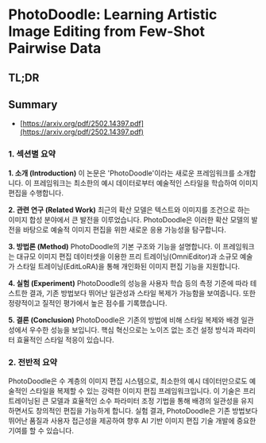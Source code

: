 # PhotoDoodle: Learning Artistic Image Editing from Few-Shot Pairwise Data
## TL;DR
## Summary
- [https://arxiv.org/pdf/2502.14397.pdf](https://arxiv.org/pdf/2502.14397.pdf)

### 1. 섹션별 요약

**1. 소개 (Introduction)**
이 논문은 'PhotoDoodle'이라는 새로운 프레임워크를 소개합니다. 이 프레임워크는 최소한의 예시 데이터로부터 예술적인 스타일을 학습하여 이미지 편집을 수행합니다.

**2. 관련 연구 (Related Work)**
최근의 확산 모델은 텍스트와 이미지를 조건으로 하는 이미지 합성 분야에서 큰 발전을 이루었습니다. PhotoDoodle은 이러한 확산 모델의 발전을 바탕으로 예술적 이미지 편집을 위한 새로운 응용 가능성을 탐구합니다.

**3. 방법론 (Method)**
PhotoDoodle의 기본 구조와 기능을 설명합니다. 이 프레임워크는 대규모 이미지 편집 데이터셋을 이용한 프리 트레이닝(OmniEditor)과 소규모 예술가 스타일 트레이닝(EditLoRA)을 통해 개인화된 이미지 편집 기능을 지원합니다.

**4. 실험 (Experiment)**
PhotoDoodle의 성능을 사용자 학습 등의 측정 기준에 따라 테스트한 결과, 기존 방법보다 뛰어난 일관성과 스타일 복제가 가능함을 보여줍니다. 또한 정량적이고 질적인 평가에서 높은 점수를 기록했습니다.

**5. 결론 (Conclusion)**
PhotoDoodle은 기존의 방법에 비해 스타일 복제와 배경 일관성에서 우수한 성능을 보입니다. 핵심 혁신으로는 노이즈 없는 조건 설정 방식과 파라미터 효율적인 스타일 적응이 있습니다.

### 2. 전반적 요약

PhotoDoodle은 수 계층의 이미지 편집 시스템으로, 최소한의 예시 데이터만으로도 예술적인 스타일을 복제할 수 있는 강력한 이미지 편집 프레임워크입니다. 이 기술은 프리 트레이닝된 큰 모델과 효율적인 소수 파라미터 조정 기법을 통해 배경의 일관성을 유지하면서도 창의적인 편집을 가능하게 합니다. 실험 결과, PhotoDoodle은 기존 방법보다 뛰어난 품질과 사용자 접근성을 제공하여 향후 AI 기반 이미지 편집 기술 개발에 중요한 기여를 할 수 있습니다.